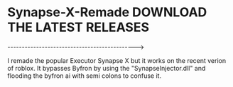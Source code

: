 # Synapse-X-Remade DOWNLOAD THE LATEST RELEASES
--------------------------------------------->

I remade the popular Executor Synapse X but it works on the recent verion of roblox. It bypasses Byfron by using the "SynapseInjector.dll" and flooding the byfron ai with semi colons to confuse it.
